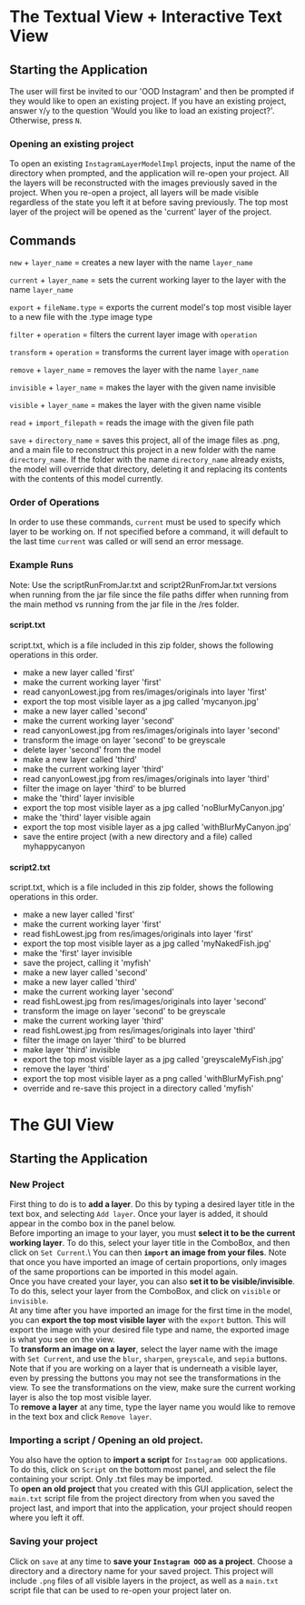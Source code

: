 # The Textual View + Interactive Text View
## Starting the Application
The user will first be invited to our 'OOD Instagram' and then be prompted if they would like
to open an existing project. If you have an existing project, answer `Y`/`y` to the question
'Would you like to load an existing project?'. Otherwise, press `N`.

### Opening an existing project
To open an existing `InstagramLayerModelImpl` projects, input the name of the directory when prompted,
and the application will re-open your project. All the layers will be reconstructed with the images
previously saved in the project. When you re-open a project, all layers will be made visible regardless
of the state you left it at before saving previously. The top most layer of the project will be opened
as the 'current' layer of the project. 

## Commands
`new` + `layer_name` = creates a new layer with the name `layer_name`

`current` + `layer_name` = sets the current working layer to the layer with the name `layer_name`

`export` + `fileName.type` = exports the current model's top most visible layer to a new file with the .type image type

`filter` + `operation` = filters the current layer image with `operation`

`transform` + `operation` = transforms the current layer image with `operation`

`remove` + `layer_name` = removes the layer with the name `layer_name`

`invisible` + `layer_name` = makes the layer with the given name invisible

`visible` + `layer_name` = makes the layer with the given name visible

`read` + `import_filepath` = reads the image with the given file path

`save` + `directory_name` = saves this project, all of the image files as .png, and a main file
to reconstruct this project in a new folder with the name `directory_name`. If the folder with the name `directory_name` already exists,
the model will override that directory, deleting it and replacing its contents with the contents of 
this model currently.

### Order of Operations
In order to use these commands, `current` must be used to specify which layer to be working on. 
If not specified before a command, it will default to the last time `current` was called or will send 
an error message.

### Example Runs
Note: Use the scriptRunFromJar.txt and script2RunFromJar.txt versions when running from the jar 
file since the file paths differ when running from the main method vs running from the jar file in the
/res folder.
#### script.txt
script.txt, which is a file included in this zip folder, shows the following operations in this order.
- make a new layer called 'first'
- make the current working layer 'first'
- read canyonLowest.jpg from res/images/originals into layer 'first'
- export the top most visible layer as a jpg called 'mycanyon.jpg'
- make a new layer called 'second'
- make the current working layer 'second'
- read canyonLowest.jpg from res/images/originals into layer 'second'
- transform the image on layer 'second' to be greyscale
- delete layer 'second' from the model
- make a new layer called 'third'
- make the current working layer 'third'
- read canyonLowest.jpg from res/images/originals into layer 'third'
- filter the image on layer 'third' to be blurred
- make the 'third' layer invisible
- export the top most visible layer as a jpg called 'noBlurMyCanyon.jpg'
- make the 'third' layer visible again
- export the top most visible layer as a jpg called 'withBlurMyCanyon.jpg'
- save the entire project (with a new directory and a file) called myhappycanyon

#### script2.txt
script.txt, which is a file included in this zip folder, shows the following operations in this order.
- make a new layer called 'first'
- make the current working layer 'first'
- read fishLowest.jpg from res/images/originals into layer 'first'
- export the top most visible layer as a jpg called 'myNakedFish.jpg'
- make the 'first' layer invisible
- save the project, calling it 'myfish'  
- make a new layer called 'second'
- make a new layer called 'third'
- make the current working layer 'second'
- read fishLowest.jpg from res/images/originals into layer 'second'
- transform the image on layer 'second' to be greyscale
- make the current working layer 'third'
- read fishLowest.jpg from res/images/originals into layer 'third'
- filter the image on layer 'third' to be blurred
- make layer 'third' invisible
- export the top most visible layer as a jpg called 'greyscaleMyFish.jpg'
- remove the layer 'third'
- export the top most visible layer as a png called 'withBlurMyFish.png'
- override and re-save this project in a directory called 'myfish'

# The GUI View
## Starting the Application
### New Project
First thing to do is to **add a layer**. Do this by typing a desired layer title in the text box, and selecting `Add layer`. Once your layer is added, it should appear in the combo box in the panel below.\
Before importing an image to your layer, you must **select it to be the current working layer**. To do this, select your layer title in the ComboBox, and then click on `Set Current`.\ 
You can then **`import` an image from your files**. Note that once you have imported an image of certain proportions, only images of the same proportions can be imported in this model again. \
Once you have created your layer, you can also **set it to be visible/invisible**. To do this, select your layer from the ComboBox, and click on `visible` or `invisible`. \
At any time after you have imported an image for the first time in the model, you can **export the top most visible layer** with the `export` button. This will export the image with your desired file type and name, the exported image is what you see on the view. \
To **transform an image on a layer**, select the layer name with the image with `Set Current`, and use the `blur`, `sharpen`, `greyscale`, and `sepia` buttons. Note that if you are working on a layer that is underneath a visible layer, even by pressing the buttons you may not see the transformations in the view. To see the transformations on the view, make sure the current working layer is also the top most visible layer. \
To **remove a layer** at any time, type the layer name you would like to remove in the text box and click `Remove layer`. 
### Importing a script / Opening an old project.
You also have the option to **import a script** for `Instagram OOD` applications. To do this, click on `Script` on the bottom most panel, and select the file containing your script. Only .txt files may be imported. \
To **open an old project** that you created with this GUI application, select the `main.txt` script file from the project directory from when you saved the project last, and import that into the application, your project should reopen where you left it off.
### Saving your project
Click on `save` at any time to **save your `Instagram OOD` as a project**. Choose a directory and a directory name for your saved project. This project will include `.png` files of all visible layers in the project, as well as a `main.txt` script file that can be used to re-open your project later on. 
